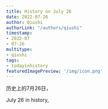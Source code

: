 ```yaml
---
title: History on July 26
date: 2022-07-26
author: Qiushi 
authorLink: "/authors/qiushi"
timestamp: 
- 2022-07
- 07-26
multitype: 
- qiushi
tags: 
- todayinhistory
featuredImagePreview: '/img/icon.png'
---
```









历史上的7月26日，

July 26 in history, 

<!--more-->

